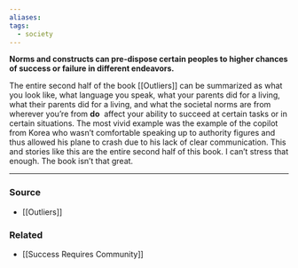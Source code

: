 ```yaml
---
aliases: 
tags:
  - society
---
```

**Norms and constructs can pre-dispose certain peoples to higher chances of success or failure in different endeavors.**

The entire second half of the book [[Outliers]] can be summarized as what you look like, what language you speak, what your parents did for a living, what their parents did for a living, and what the societal norms are from wherever you’re from **do**
 affect your ability to succeed at certain tasks or in certain situations. The most vivid example was the example of the copilot from Korea who wasn’t comfortable speaking up to authority figures and thus allowed his plane to crash due to his lack of clear communication. This and stories like this are the entire second half of this book. I can’t stress that enough. The book isn’t that great.

---

### Source
- [[Outliers]]

### Related
- [[Success Requires Community]]